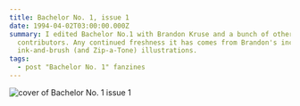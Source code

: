 ```yaml
---
title: Bachelor No. 1, issue 1
date: 1994-04-02T03:00:00.000Z
summary: I edited Bachelor No.1 with Brandon Kruse and a bunch of other
  contributors. Any continued freshness it has comes from Brandon's incredible
  ink-and-brush (and Zip-a-Tone) illustrations.
tags:
  - post "Bachelor No. 1" fanzines
---
```

![cover of Bachelor No. 1 issue 1](/static/img/bn11.jpg "cover of Bachelor No. 1 issue 1")